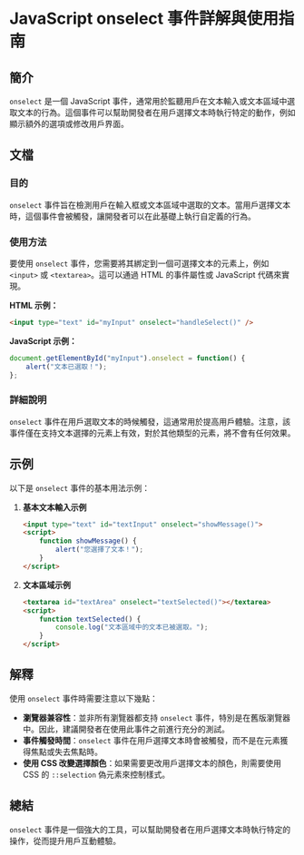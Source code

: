 <!--
Meta Description: # JavaScript onselect 事件詳解與使用指南 ## 簡介 `onselect` 是一個 JavaScript 事件，通常用於監聽用戶在文本輸入或文本區域中選取文本的行為。這個事件可以幫助開發者在用戶選擇文本時執行特定的動作，例如顯示額外的選項或修改用戶界面。 ## 文檔 ### 目...
Meta Keywords: onselect, javascript, html, textarea, script
-->

# JavaScript onselect 事件詳解與使用指南

## 簡介
`onselect` 是一個 JavaScript 事件，通常用於監聽用戶在文本輸入或文本區域中選取文本的行為。這個事件可以幫助開發者在用戶選擇文本時執行特定的動作，例如顯示額外的選項或修改用戶界面。

## 文檔
### 目的
`onselect` 事件旨在檢測用戶在輸入框或文本區域中選取的文本。當用戶選擇文本時，這個事件會被觸發，讓開發者可以在此基礎上執行自定義的行為。

### 使用方法
要使用 `onselect` 事件，您需要將其綁定到一個可選擇文本的元素上，例如 `<input>` 或 `<textarea>`。這可以通過 HTML 的事件屬性或 JavaScript 代碼來實現。

**HTML 示例：**
```html
<input type="text" id="myInput" onselect="handleSelect()" />
```

**JavaScript 示例：**
```javascript
document.getElementById("myInput").onselect = function() {
    alert("文本已選取！");
};
```

### 詳細說明
`onselect` 事件在用戶選取文本的時候觸發，這通常用於提高用戶體驗。注意，該事件僅在支持文本選擇的元素上有效，對於其他類型的元素，將不會有任何效果。

## 示例
以下是 `onselect` 事件的基本用法示例：

1. **基本文本輸入示例**
   ```html
   <input type="text" id="textInput" onselect="showMessage()">
   <script>
       function showMessage() {
           alert("您選擇了文本！");
       }
   </script>
   ```

2. **文本區域示例**
   ```html
   <textarea id="textArea" onselect="textSelected()"></textarea>
   <script>
       function textSelected() {
           console.log("文本區域中的文本已被選取。");
       }
   </script>
   ```

## 解釋
使用 `onselect` 事件時需要注意以下幾點：

- **瀏覽器兼容性**：並非所有瀏覽器都支持 `onselect` 事件，特別是在舊版瀏覽器中。因此，建議開發者在使用此事件之前進行充分的測試。
- **事件觸發時間**：`onselect` 事件在用戶選擇文本時會被觸發，而不是在元素獲得焦點或失去焦點時。
- **使用 CSS 改變選擇顏色**：如果需要更改用戶選擇文本的顏色，則需要使用 CSS 的 `::selection` 偽元素來控制樣式。

## 總結
`onselect` 事件是一個強大的工具，可以幫助開發者在用戶選擇文本時執行特定的操作，從而提升用戶互動體驗。